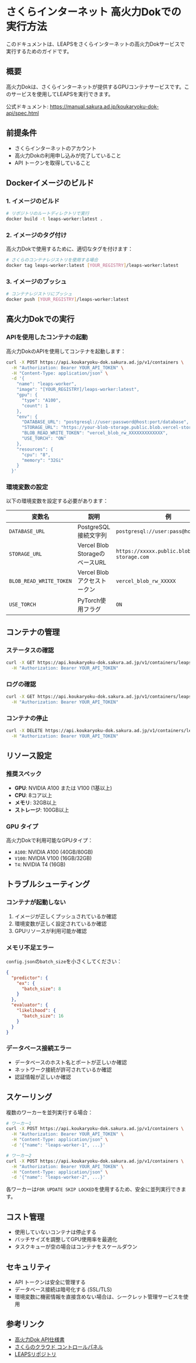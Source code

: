 # さくらインターネット 高火力Dokでの実行方法

このドキュメントは、LEAPSをさくらインターネットの高火力Dokサービスで実行するためのガイドです。

## 概要

高火力Dokは、さくらインターネットが提供するGPUコンテナサービスです。このサービスを使用してLEAPSを実行できます。

公式ドキュメント: https://manual.sakura.ad.jp/koukaryoku-dok-api/spec.html

## 前提条件

- さくらインターネットのアカウント
- 高火力Dokの利用申し込みが完了していること
- API トークンを取得していること

## Dockerイメージのビルド

### 1. イメージのビルド

```bash
# リポジトリのルートディレクトリで実行
docker build -t leaps-worker:latest .
```

### 2. イメージのタグ付け

高火力Dokで使用するために、適切なタグを付けます：

```bash
# さくらのコンテナレジストリを使用する場合
docker tag leaps-worker:latest [YOUR_REGISTRY]/leaps-worker:latest
```

### 3. イメージのプッシュ

```bash
# コンテナレジストリにプッシュ
docker push [YOUR_REGISTRY]/leaps-worker:latest
```

## 高火力Dokでの実行

### APIを使用したコンテナの起動

高火力DokのAPIを使用してコンテナを起動します：

```bash
curl -X POST https://api.koukaryoku-dok.sakura.ad.jp/v1/containers \
  -H "Authorization: Bearer YOUR_API_TOKEN" \
  -H "Content-Type: application/json" \
  -d '{
    "name": "leaps-worker",
    "image": "[YOUR_REGISTRY]/leaps-worker:latest",
    "gpu": {
      "type": "A100",
      "count": 1
    },
    "env": {
      "DATABASE_URL": "postgresql://user:password@host:port/database",
      "STORAGE_URL": "https://your-blob-storage.public.blob.vercel-storage.com",
      "BLOB_READ_WRITE_TOKEN": "vercel_blob_rw_XXXXXXXXXXXXX",
      "USE_TORCH": "ON"
    },
    "resources": {
      "cpu": "8",
      "memory": "32Gi"
    }
  }'
```

### 環境変数の設定

以下の環境変数を設定する必要があります：

| 変数名 | 説明 | 例 |
|--------|------|-----|
| `DATABASE_URL` | PostgreSQL接続文字列 | `postgresql://user:pass@host:5432/db` |
| `STORAGE_URL` | Vercel Blob StorageのベースURL | `https://xxxxx.public.blob.vercel-storage.com` |
| `BLOB_READ_WRITE_TOKEN` | Vercel Blobアクセストークン | `vercel_blob_rw_XXXXX` |
| `USE_TORCH` | PyTorch使用フラグ | `ON` |

## コンテナの管理

### ステータスの確認

```bash
curl -X GET https://api.koukaryoku-dok.sakura.ad.jp/v1/containers/leaps-worker \
  -H "Authorization: Bearer YOUR_API_TOKEN"
```

### ログの確認

```bash
curl -X GET https://api.koukaryoku-dok.sakura.ad.jp/v1/containers/leaps-worker/logs \
  -H "Authorization: Bearer YOUR_API_TOKEN"
```

### コンテナの停止

```bash
curl -X DELETE https://api.koukaryoku-dok.sakura.ad.jp/v1/containers/leaps-worker \
  -H "Authorization: Bearer YOUR_API_TOKEN"
```

## リソース設定

### 推奨スペック

- **GPU**: NVIDIA A100 または V100 (1基以上)
- **CPU**: 8コア以上
- **メモリ**: 32GB以上
- **ストレージ**: 100GB以上

### GPU タイプ

高火力Dokで利用可能なGPUタイプ：

- `A100`: NVIDIA A100 (40GB/80GB)
- `V100`: NVIDIA V100 (16GB/32GB)
- `T4`: NVIDIA T4 (16GB)

## トラブルシューティング

### コンテナが起動しない

1. イメージが正しくプッシュされているか確認
2. 環境変数が正しく設定されているか確認
3. GPUリソースが利用可能か確認

### メモリ不足エラー

`config.json`の`batch_size`を小さくしてください：

```json
{
  "predictor": {
    "ex": {
      "batch_size": 8
    }
  },
  "evaluator": {
    "likelihood": {
      "batch_size": 16
    }
  }
}
```

### データベース接続エラー

- データベースのホスト名とポートが正しいか確認
- ネットワーク接続が許可されているか確認
- 認証情報が正しいか確認

## スケーリング

複数のワーカーを並列実行する場合：

```bash
# ワーカー1
curl -X POST https://api.koukaryoku-dok.sakura.ad.jp/v1/containers \
  -H "Authorization: Bearer YOUR_API_TOKEN" \
  -H "Content-Type: application/json" \
  -d '{"name": "leaps-worker-1", ...}'

# ワーカー2
curl -X POST https://api.koukaryoku-dok.sakura.ad.jp/v1/containers \
  -H "Authorization: Bearer YOUR_API_TOKEN" \
  -H "Content-Type: application/json" \
  -d '{"name": "leaps-worker-2", ...}'
```

各ワーカーは`FOR UPDATE SKIP LOCKED`を使用するため、安全に並列実行できます。

## コスト管理

- 使用していないコンテナは停止する
- バッチサイズを調整してGPU使用率を最適化
- タスクキューが空の場合はコンテナをスケールダウン

## セキュリティ

- API トークンは安全に管理する
- データベース接続は暗号化する (SSL/TLS)
- 環境変数に機密情報を直接含めない場合は、シークレット管理サービスを使用

## 参考リンク

- [高火力Dok API仕様書](https://manual.sakura.ad.jp/koukaryoku-dok-api/spec.html)
- [さくらのクラウド コントロールパネル](https://secure.sakura.ad.jp/cloud/)
- [LEAPSリポジトリ](https://github.com/Tomoro0726/leaps)
